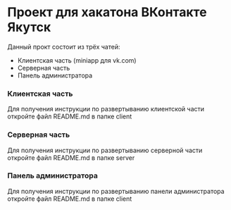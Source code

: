 # Проект для хакатона ВКонтакте Якутск

Данный прокт состоит из трёх чатей:
- Клиентская часть (miniapp для vk.com)
- Серверная часть
- Панель администратора

### Клиентская часть
Для получения инструкции по развертыванию клиентской части откройте файл README.md в папке client

### Серверная часть
Для получения инструкции по развертыванию серверной части откройте файл README.md в папке server

### Панель администратора
Для получения инструкции по развертыванию панели администратора откройте файл README.md в папке client
